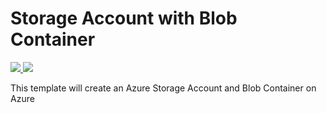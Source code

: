 # Storage Account with Blob Container

<a href="https://portal.azure.com/#create/Microsoft.Template/uri/https%3A%2F%2Fraw.githubusercontent.com%2Fans-cloud%2Fazure_service_catalogue%2Fmaster%2Fstorage-account-with-blob-container%2FazureDeploy.json" target="_blank">
    <img src="http://azuredeploy.net/deploybutton.png"/>
</a>
<a href="http://armviz.io/#/?load=https%3A%2F%2Fraw.githubusercontent.com%2Fans-cloud%2Fazure_service_catalogue%2Fmaster%2Fstorage-account-with-blob-container%2FazureDeploy.json" target="_blank">
    <img src="http://armviz.io/visualizebutton.png"/>
</a>


This template will create an Azure Storage Account and Blob Container on Azure

